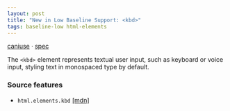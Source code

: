 ```yaml
---
layout: post
title: "New in Low Baseline Support: <kbd>"
tags: baseline-low html-elements
---
```


[caniuse](https://caniuse.com/?search=kbd) · [spec](https://html.spec.whatwg.org/multipage/text-level-semantics.html#the-kbd-element)

The `<kbd>` element represents textual user input, such as keyboard or voice input, styling text in monospaced type by default.

### Source features

- ``html.elements.kbd`` [[mdn]](https://https://developer.mozilla.org/en-US/search?q=html.elements.kbd)

